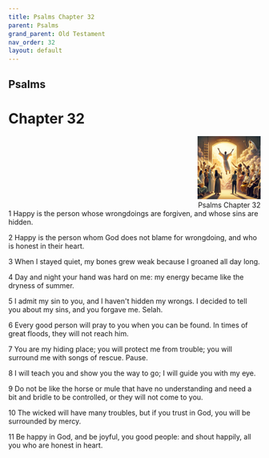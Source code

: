 ```yaml
---
title: Psalms Chapter 32
parent: Psalms
grand_parent: Old Testament
nav_order: 32
layout: default
---
```


## Psalms

# Chapter 32

<div style="clear: both; text-align: right;">
    <img src="/assets/Image/Psalms/500/32.jpg" alt="Psalms Chapter 32" class="chapter-image" style="max-width: 25%; height: auto;"/>
    <figcaption style="font-size: 14px;">Psalms Chapter 32</figcaption>
</div>
1 Happy is the person whose wrongdoings are forgiven, and whose sins are hidden.

2 Happy is the person whom God does not blame for wrongdoing, and who is honest in their heart.

3 When I stayed quiet, my bones grew weak because I groaned all day long.

4 Day and night your hand was hard on me: my energy became like the dryness of summer.

5 I admit my sin to you, and I haven't hidden my wrongs. I decided to tell you about my sins, and you forgave me. Selah.

6 Every good person will pray to you when you can be found. In times of great floods, they will not reach him.

7 You are my hiding place; you will protect me from trouble; you will surround me with songs of rescue. Pause.

8 I will teach you and show you the way to go; I will guide you with my eye.

9 Do not be like the horse or mule that have no understanding and need a bit and bridle to be controlled, or they will not come to you.

10 The wicked will have many troubles, but if you trust in God, you will be surrounded by mercy.

11 Be happy in God, and be joyful, you good people: and shout happily, all you who are honest in heart.


